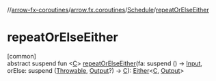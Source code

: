 //[arrow-fx-coroutines](../../../index.md)/[arrow.fx.coroutines](../index.md)/[Schedule](index.md)/[repeatOrElseEither](repeat-or-else-either.md)

# repeatOrElseEither

[common]\
abstract suspend fun &lt;[C](repeat-or-else-either.md)&gt; [repeatOrElseEither](repeat-or-else-either.md)(fa: suspend () -&gt; [Input](index.md), orElse: suspend ([Throwable](https://kotlinlang.org/api/latest/jvm/stdlib/kotlin/-throwable/index.html), [Output](index.md)?) -&gt; [C](repeat-or-else-either.md)): [Either](../../../../arrow-core/arrow-core/arrow.core/-either/index.md)&lt;[C](repeat-or-else-either.md), [Output](index.md)&gt;
